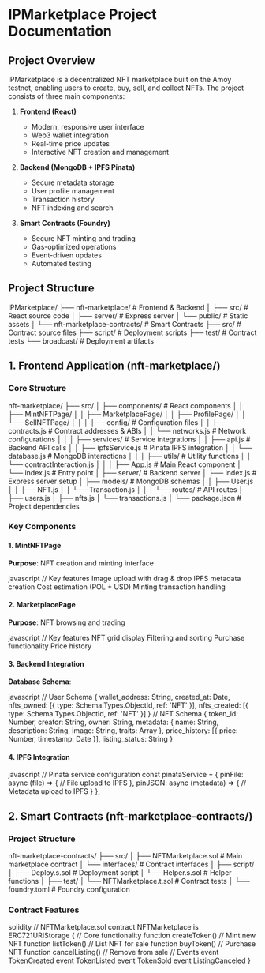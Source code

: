 # IPMarketplace Project Documentation

## Project Overview
IPMarketplace is a decentralized NFT marketplace built on the Amoy testnet, enabling users to create, buy, sell, and collect NFTs. The project consists of three main components:

1. **Frontend (React)**
   - Modern, responsive user interface
   - Web3 wallet integration
   - Real-time price updates
   - Interactive NFT creation and management

2. **Backend (MongoDB + IPFS Pinata)**
   - Secure metadata storage
   - User profile management
   - Transaction history
   - NFT indexing and search

3. **Smart Contracts (Foundry)**
   - Secure NFT minting and trading
   - Gas-optimized operations
   - Event-driven updates
   - Automated testing

## Project Structure

IPMarketplace/
├── nft-marketplace/ # Frontend & Backend
│ ├── src/ # React source code
│ ├── server/ # Express server
│ └── public/ # Static assets
│
└── nft-marketplace-contracts/ # Smart Contracts
├── src/ # Contract source files
├── script/ # Deployment scripts
├── test/ # Contract tests
└── broadcast/ # Deployment artifacts


## 1. Frontend Application (nft-marketplace/)

### Core Structure

nft-marketplace/
├── src/
│ ├── components/ # React components
│ │ ├── MintNFTPage/
│ │ ├── MarketplacePage/
│ │ ├── ProfilePage/
│ │ └── SellNFTPage/
│ │
│ ├── config/ # Configuration files
│ │ ├── contracts.js # Contract addresses & ABIs
│ │ └── networks.js # Network configurations
│ │
│ ├── services/ # Service integrations
│ │ ├── api.js # Backend API calls
│ │ ├── ipfsService.js # Pinata IPFS integration
│ │ └── database.js # MongoDB interactions
│ │
│ ├── utils/ # Utility functions
│ │ └── contractInteraction.js
│ │
│ ├── App.js # Main React component
│ └── index.js # Entry point
│
├── server/ # Backend server
│ ├── index.js # Express server setup
│ ├── models/ # MongoDB schemas
│ │ ├── User.js
│ │ ├── NFT.js
│ │ └── Transaction.js
│ │
│ └── routes/ # API routes
│ ├── users.js
│ ├── nfts.js
│ └── transactions.js
│
└── package.json # Project dependencies


### Key Components

#### 1. MintNFTPage
**Purpose**: NFT creation and minting interface

javascript
// Key features
Image upload with drag & drop
IPFS metadata creation
Cost estimation (POL + USD)
Minting transaction handling


#### 2. MarketplacePage
**Purpose**: NFT browsing and trading

javascript
// Key features
NFT grid display
Filtering and sorting
Purchase functionality
Price history


#### 3. Backend Integration
**Database Schema**:

javascript
// User Schema
{
wallet_address: String,
created_at: Date,
nfts_owned: [{ type: Schema.Types.ObjectId, ref: 'NFT' }],
nfts_created: [{ type: Schema.Types.ObjectId, ref: 'NFT' }]
}
// NFT Schema
{
token_id: Number,
creator: String,
owner: String,
metadata: {
name: String,
description: String,
image: String,
traits: Array
},
price_history: [{
price: Number,
timestamp: Date
}],
listing_status: String
}


#### 4. IPFS Integration

javascript
// Pinata service configuration
const pinataService = {
pinFile: async (file) => {
// File upload to IPFS
},
pinJSON: async (metadata) => {
// Metadata upload to IPFS
}
};


## 2. Smart Contracts (nft-marketplace-contracts/)

### Project Structure

nft-marketplace-contracts/
├── src/
│ ├── NFTMarketplace.sol # Main marketplace contract
│ └── interfaces/ # Contract interfaces
│
├── script/
│ ├── Deploy.s.sol # Deployment script
│ └── Helper.s.sol # Helper functions
│
├── test/
│ └── NFTMarketplace.t.sol # Contract tests
│
└── foundry.toml # Foundry configuration


### Contract Features

solidity
// NFTMarketplace.sol
contract NFTMarketplace is ERC721URIStorage {
// Core functionality
function createToken() // Mint new NFT
function listToken() // List NFT for sale
function buyToken() // Purchase NFT
function cancelListing() // Remove from sale
// Events
event TokenCreated
event TokenListed
event TokenSold
event ListingCanceled
}
